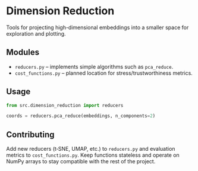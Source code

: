# Dimension Reduction

Tools for projecting high-dimensional embeddings into a smaller space for exploration and plotting.

## Modules

- `reducers.py` – implements simple algorithms such as `pca_reduce`.
- `cost_functions.py` – planned location for stress/trustworthiness metrics.

## Usage

```python
from src.dimension_reduction import reducers

coords = reducers.pca_reduce(embeddings, n_components=2)
```

## Contributing

Add new reducers (t‑SNE, UMAP, etc.) to `reducers.py` and evaluation metrics to
`cost_functions.py`. Keep functions stateless and operate on NumPy arrays to
stay compatible with the rest of the project.
